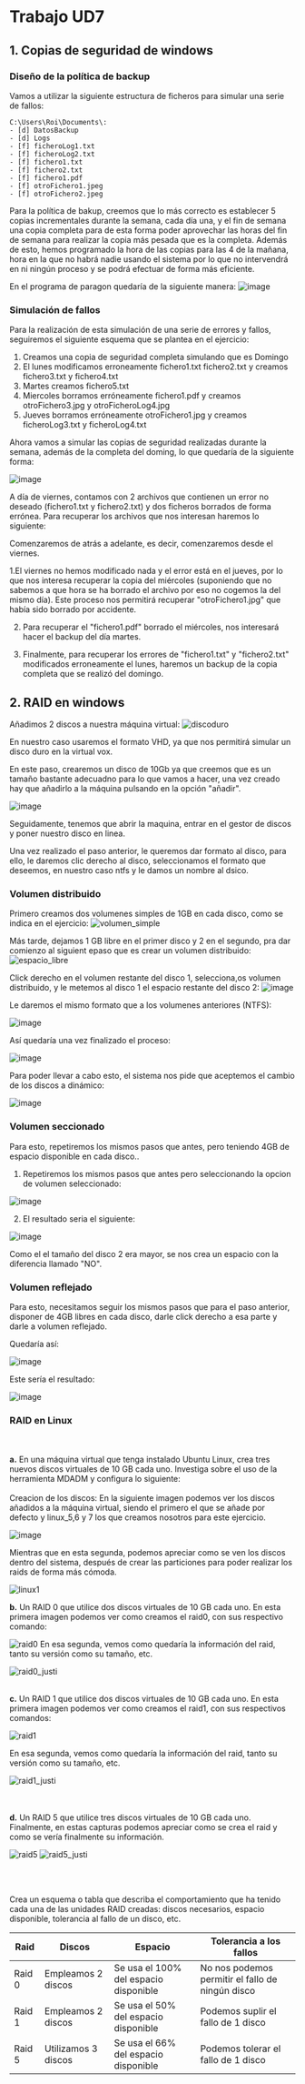 # Trabajo UD7
## 1. Copias de seguridad de windows
### Diseño de la política de backup
Vamos a utilizar la siguiente estructura de ficheros para simular una serie de fallos:
````
C:\Users\Roi\Documents\:
- [d] DatosBackup
- [d] Logs
- [f] ficheroLog1.txt
- [f] ficheroLog2.txt
- [f] fichero1.txt
- [f] fichero2.txt
- [f] fichero1.pdf
- [f] otroFichero1.jpeg
- [f] otroFichero2.jpeg

`````
Para la política de bakup, creemos que lo más correcto es establecer 5 copias incrementales durante la semana, cada día una, y el fin de semana una copia completa para de esta forma poder aprovechar las horas del fin de semana para realizar la copia más pesada que es la completa.
Además de esto, hemos programado la hora de las copias para las 4 de la mañana, hora en la que no habrá nadie usando el sistema por lo que no intervendrá en ni ningún proceso y se podrá efectuar de forma más eficiente.
  
En el programa de paragon quedaría de la siguiente manera:
![image](https://github.com/DaniM266/Trabajo_Github/assets/73694734/b54d3daa-9851-4829-9833-55af63ebbb56)



### Simulación de fallos

Para la realización de esta simulación de una serie de errores y fallos, seguiremos el siguiente esquema que se plantea en el ejercicio:

1. Creamos una copia de seguridad completa simulando que es Domingo
2. El lunes modificamos erroneamente fichero1.txt fichero2.txt y creamos fichero3.txt y fichero4.txt
3. Martes creamos fichero5.txt
4. Miercoles borramos erróneamente fichero1.pdf y creamos otroFichero3.jpg y otroFicheroLog4.jpg
5. Jueves borramos erróneamente otroFichero1.jpg y creamos ficheroLog3.txt y ficheroLog4.txt
  
Ahora vamos a simular las copias de seguridad realizadas durante la semana, además de la completa del doming, lo que quedaría de la siguiente forma:

![image](https://github.com/DaniM266/Trabajo_Github/assets/73694734/0c8e2016-dd82-43d8-83b3-d5d8e3c74bd8)


A día de viernes, contamos con 2 archivos que contienen un error no deseado (fichero1.txt y fichero2.txt) y dos ficheros borrados de forma errónea.
Para recuperar los archivos que nos interesan haremos lo siguiente:  

Comenzaremos de atrás a adelante, es decir, comenzaremos desde el viernes.

1.El viernes no hemos modificado nada y el error está en el jueves, por lo que nos interesa recuperar la copia del miércoles (suponiendo que no sabemos a que hora se ha borrado el archivo por eso no cogemos la del mismo día). Este proceso nos permitirá recuperar "otroFichero1.jpg" que había sido borrado por accidente.


2. Para recuperar el "fichero1.pdf" borrado el miércoles, nos interesará hacer el backup del día martes.

  
3. Finalmente, para recuperar los errores de "fichero1.txt" y "fichero2.txt" modificados erroneamente el lunes, haremos un backup de la copia completa que se realizó del domingo.
    

## 2. RAID en windows

Añadimos 2 discos a nuestra máquina virtual:
![discoduro](https://github.com/DaniM266/Trabajo_Github/assets/73694734/1a65787e-0331-4c28-a259-27d9fb53cefc)

En nuestro caso usaremos el formato VHD, ya que nos permitirá simular un disco duro en la virtual vox.

En este paso, crearemos un disco de 10Gb ya que creemos que es un tamaño bastante adecuadno para lo que vamos a hacer, una vez creado hay que añadirlo a la máquina pulsando en la opción "añadir".

![image](https://github.com/DaniM266/Trabajo_Github/assets/73694734/eea0cf0d-cab7-40a6-ae12-c52248b132de)


Seguidamente, tenemos que abrir la maquina, entrar en el gestor de discos y poner nuestro disco en linea.

Una vez realizado el paso anterior, le queremos dar formato al disco, para ello, le daremos clic derecho al disco, seleccionamos el formato que deseemos, en nuestro caso ntfs y le damos un nombre al dsico.


### Volumen distribuido

Primero creamos dos volumenes simples de 1GB en cada disco, como se indica en el ejercicio:
![volumen_simple](https://github.com/DaniM266/Trabajo_Github/assets/73694734/12d69afc-2696-4cd8-93da-7187cd0c8734)


Más tarde, dejamos 1 GB libre en el primer disco y 2 en el segundo, pra dar comienzo al siguient epaso que es crear un volumen distribuido:
![espacio_libre](https://github.com/DaniM266/Trabajo_Github/assets/73694734/9e2e366a-6631-44a7-bf4e-cc0d15a791ed)


Click derecho en el volumen restante del disco 1, selecciona,os volumen distribuido, y le metemos al disco 1 el espacio restante del disco 2:
![image](https://github.com/DaniM266/Trabajo_Github/assets/73694734/cbe06a08-dac4-4a12-9a77-8f42a1c0ed10)


Le daremos el mismo formato que a los volumenes anteriores (NTFS): 

![image](https://github.com/DaniM266/Trabajo_Github/assets/73694734/98238ea9-0579-428d-886f-24b167cdbf82)


Así quedaría una vez finalizado el proceso:

![image](https://github.com/DaniM266/Trabajo_Github/assets/73694734/25e89634-64e4-476f-a64d-376923bfb3ac)


Para poder llevar a cabo esto, el sistema nos pide que aceptemos el cambio de los discos a dinámico: 


![image](https://github.com/DaniM266/Trabajo_Github/assets/73694734/eb58c5d6-1255-4768-9f7f-30c0d222cf3e)




### Volumen seccionado

Para esto, repetiremos los mismos pasos que antes, pero teniendo 4GB de espacio disponible en cada disco..

1. Repetiremos los mismos pasos que antes pero seleccionando la opcion de volumen seleccionado:

![image](https://github.com/DaniM266/Trabajo_Github/assets/73694734/c071d2b7-3b52-49e6-a348-77a7a3b1f587)



2. El resultado seria el siguiente:

![image](https://github.com/DaniM266/Trabajo_Github/assets/73694734/b69096cd-783c-4c2a-b9b5-797067d9c914)


Como el el tamaño del disco 2 era mayor, se nos crea un espacio con la diferencia llamado "NO".




### Volumen reflejado

Para esto, necesitamos seguir los mismos pasos que para el paso anterior, disponer de 4GB libres en cada disco, darle click derecho a esa parte y darle a volumen reflejado.

Quedaría así:


![image](https://github.com/DaniM266/Trabajo_Github/assets/73694734/7ed6f583-6740-46c8-bc16-6494bfb42289)



Este sería el resultado:

![image](https://github.com/DaniM266/Trabajo_Github/assets/167864718/4f4c6001-a2d8-4e73-bc94-6633b5a35cdf)



### RAID en Linux
<br><br>
**a.** En una máquina virtual que tenga instalado Ubuntu Linux, crea tres
nuevos discos virtuales de 10 GB cada uno. Investiga sobre el uso de la
herramienta MDADM y configura lo siguiente:
<br><br>
Creacion de los discos:
En la siguiente imagen podemos ver los discos añadidos a la máquina virtual, siendo el primero el que se añade por defecto y linux_5,6 y 7 los que creamos nosotros para este ejercicio.


![image](https://github.com/DaniM266/Trabajo_Github/assets/73694734/0ee7967f-4f4a-4501-95b6-b8b202bb26b6)

Mientras que en esta segunda, podemos apreciar como se ven los discos dentro del sistema, después de crear las particiones para poder realizar los raids de forma más cómoda.


![linux1](https://github.com/DaniM266/Trabajo_Github/assets/73694734/94953e26-4dad-4e8e-b634-f675afde6164)


**b.** Un RAID 0 que utilice dos discos virtuales de 10 GB cada uno.
En esta primera imagen podemos ver como creamos el raid0, con sus respectivo comando:


![raid0](https://github.com/DaniM266/Trabajo_Github/assets/73694734/e5c08323-6006-402e-a8ab-0e44017b7cc3)
En esa segunda, vemos como quedaría la información del raid, tanto su versión como su tamaño, etc.


![raid0_justi](https://github.com/DaniM266/Trabajo_Github/assets/73694734/177026c6-5d6e-4464-9258-6367e8314700)
<br><br>

**c.** Un RAID 1 que utilice dos discos virtuales de 10 GB cada uno.
En esta primera imagen podemos ver como creamos el raid1, con sus respectivos comandos:

![raid1](https://github.com/DaniM266/Trabajo_Github/assets/73694734/e2d629cf-cc98-484e-8379-c235c38feeb2)

En esa segunda, vemos como quedaría la información del raid, tanto su versión como su tamaño, etc.

![raid1_justi](https://github.com/DaniM266/Trabajo_Github/assets/73694734/a95524a6-6564-425c-bc1d-359845a3d599)

<br><br>
**d.** Un RAID 5 que utilice tres discos virtuales de 10 GB cada uno.
Finalmente, en estas capturas podemos apreciar como se crea el raid y como se vería finalmente su información.


![raid5](https://github.com/DaniM266/Trabajo_Github/assets/73694734/effd9786-8cf2-4972-876c-b3c3a5a0509c)
![raid5_justi](https://github.com/DaniM266/Trabajo_Github/assets/73694734/2705b3d2-3270-4ec4-830c-9a25281982f5)

<br><br>

Crea un esquema o tabla que describa el comportamiento que ha tenido
cada una de las unidades RAID creadas: discos necesarios, espacio
disponible, tolerancia al fallo de un disco, etc.


| Raid | Discos | Espacio | Tolerancia a los fallos |
|---|---|---|---|
| Raid 0 | Empleamos 2 discos | Se usa el 100% del espacio disponible | No nos podemos permitir el fallo de ningún disco |
| Raid 1 | Empleamos 2 discos | Se usa el 50% del espacio disponible | Podemos suplir el fallo de 1 disco |
| Raid 5 | Utilizamos 3 discos |  Se usa el 66% del espacio disponible | Podemos tolerar el fallo de 1 disco |
<br><br>

